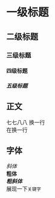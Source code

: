 # 一级标题
## 二级标题
### 三级标题
#### 四级标题
##### 五级标题 

## 正文
  七七八八
  换一行<br>
在换一行

## 字体
*斜体*<br>
**粗体**<br>
***粗斜体***<br>
展现一下`关键字`<br>


